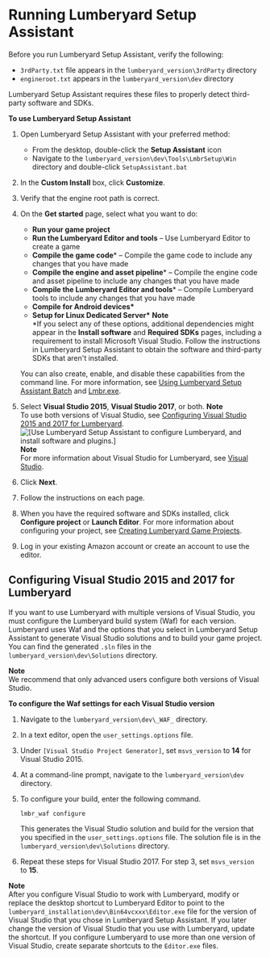# Running Lumberyard Setup Assistant<a name="lumberyard-launcher-using"></a>

Before you run Lumberyard Setup Assistant, verify the following:
+ `3rdParty.txt` file appears in the `lumberyard_version\3rdParty` directory
+ `engineroot.txt` appears in the `lumberyard_version\dev` directory

 Lumberyard Setup Assistant requires these files to properly detect third\-party software and SDKs\.

**To use Lumberyard Setup Assistant**

1. Open Lumberyard Setup Assistant with your preferred method:
   + From the desktop, double\-click the **Setup Assistant** icon
   + Navigate to the `lumberyard_version\dev\Tools\LmbrSetup\Win` directory and double\-click `SetupAssistant.bat`

1. In the **Custom Install** box, click **Customize**\.

1. Verify that the engine root path is correct\.

1. On the **Get started** page, select what you want to do:
   + **Run your game project**
   + **Run the Lumberyard Editor and tools** – Use Lumberyard Editor to create a game
   + **Compile the game code**\* – Compile the game code to include any changes that you have made
   + **Compile the engine and asset pipeline**\* – Compile the engine code and asset pipeline to include any changes that you have made
   + **Compile the Lumberyard Editor and tools**\* – Compile Lumberyard tools to include any changes that you have made
   + **Compile for Android devices\***
   + **Setup for Linux Dedicated Server\***
**Note**  
\*If you select any of these options, additional dependencies might appear in the **Install software** and **Required SDKs** pages, including a requirement to install Microsoft Visual Studio\. Follow the instructions in Lumberyard Setup Assistant to obtain the software and third\-party SDKs that aren't installed\.

   You can also create, enable, and disable these capabilities from the command line\. For more information, see [Using Lumberyard Setup Assistant Batch](lumberyard-launcher-batch-using.md) and [Lmbr\.exe](lmbr-exe.md)\.

1. Select **Visual Studio 2015**, **Visual Studio 2017**, or both\. 
**Note**  
To use both versions of Visual Studio, see [Configuring Visual Studio 2015 and 2017 for Lumberyard](#lumberyard-launcher-visual-studio-configuration)\.  
![\[Use Lumberyard Setup Assistant to configure Lumberyard, and install software and plugins.\]](http://docs.aws.amazon.com/lumberyard/latest/userguide/images/lumberyard-launcher.png)
**Note**  
For more information about Visual Studio for Lumberyard, see [Visual Studio](setting-up-system-requirements.md#lumberyard-visual-studio-requirement)\.

1. Click **Next**\.

1. Follow the instructions on each page\.

1. When you have the required software and SDKs installed, click **Configure project** or **Launch Editor**\. For more information about configuring your project, see [Creating Lumberyard Game Projects](configurator-intro.md)\.

1. Log in your existing Amazon account or create an account to use the editor\.

## Configuring Visual Studio 2015 and 2017 for Lumberyard<a name="lumberyard-launcher-visual-studio-configuration"></a>

If you want to use Lumberyard with multiple versions of Visual Studio, you must configure the Lumberyard build system \(Waf\) for each version\. Lumberyard uses Waf and the options that you select in Lumberyard Setup Assistant to generate Visual Studio solutions and to build your game project\. You can find the generated `.sln` files in the `lumberyard_version\dev\Solutions` directory\.

**Note**  
We recommend that only advanced users configure both versions of Visual Studio\.

**To configure the Waf settings for each Visual Studio version**

1. Navigate to the `lumberyard_version\dev\_WAF_` directory\.

1. In a text editor, open the `user_settings.options` file\.

1. Under `[Visual Studio Project Generator]`, set `msvs_version` to **14** for Visual Studio 2015\.

1. At a command\-line prompt, navigate to the `lumberyard_version\dev` directory\.

1. To configure your build, enter the following command\.

   ```
   lmbr_waf configure
   ```

   This generates the Visual Studio solution and build for the version that you specified in the `user_settings.options` file\. The solution file is in the `lumberyard_version\dev\Solutions` directory\.

1. Repeat these steps for Visual Studio 2017\. For step 3, set `msvs_version` to **15**\.

**Note**  
After you configure Visual Studio to work with Lumberyard, modify or replace the desktop shortcut to Lumberyard Editor to point to the `lumberyard_installation\dev\Bin64vcxxx\Editor.exe` file for the version of Visual Studio that you chose in Lumberyard Setup Assistant\. If you later change the version of Visual Studio that you use with Lumberyard, update the shortcut\. If you configure Lumberyard to use more than one version of Visual Studio, create separate shortcuts to the `Editor.exe` files\.